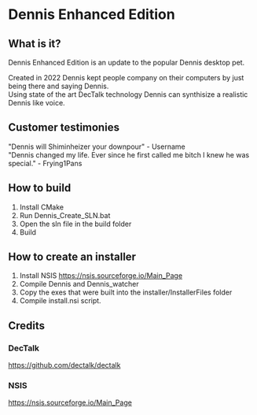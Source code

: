 # Dennis Enhanced Edition

## What is it?

Dennis Enhanced Edition is an update to the popular Dennis desktop pet. 

Created in 2022 Dennis kept people company on their computers by just being there and saying Dennis. \
Using state of the art DecTalk technology Dennis can synthisize a realistic Dennis like voice.

## Customer testimonies

"Dennis will Shiminheizer your downpour" - Username \
"Dennis changed my life. Ever since he first called me bitch I knew he was special." - Frying1Pans

## How to build

1. Install CMake
2. Run Dennis_Create_SLN.bat
3. Open the sln file in the build folder
4. Build

## How to create an installer

1. Install NSIS https://nsis.sourceforge.io/Main_Page
2. Compile Dennis and Dennis_watcher
3. Copy the exes that were built into the installer/InstallerFiles folder
4. Compile install.nsi script.

## Credits

### DecTalk
https://github.com/dectalk/dectalk

### NSIS
https://nsis.sourceforge.io/Main_Page
